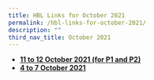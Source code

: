 ```yaml
---
title: HBL Links for October 2021
permalink: /hbl-links-for-october-2021/
description: ""
third_nav_title: October 2021
---
```

<ul>
<li><strong><a href="/hbl-links-for-p1-and-p2-11-to-12-october-2021/" target="_blank" rel="noopener">11 to 12 October 2021 (for P1 and P2)</a></strong></li>
<li><strong><a href="/hbl-links-for-4-to-7-october-2021/">4 to 7 October 2021</a></strong></li>
</ul>